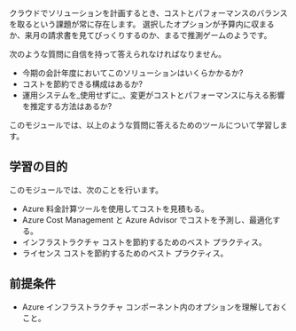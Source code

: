 クラウドでソリューションを計画するとき、コストとパフォーマンスのバランスを取るという課題が常に存在します。 選択したオプションが予算内に収まるか、来月の請求書を見てびっくりするのか、まるで推測ゲームのようです。

次のような質問に自信を持って答えられなければなりません。

- 今期の会計年度においてこのソリューションはいくらかかるか?
- コストを節約できる構成はあるか?
- 運用システムを_使用せずに_、変更がコストとパフォーマンスに与える影響を推定する方法はあるか?

このモジュールでは、以上のような質問に答えるためのツールについて学習します。

## <a name="learning-objectives"></a>学習の目的

このモジュールでは、次のことを行います。

- Azure 料金計算ツールを使用してコストを見積もる。
- Azure Cost Management と Azure Advisor でコストを予測し、最適化する。
- インフラストラクチャ コストを節約するためのベスト プラクティス。
- ライセンス コストを節約するためのベスト プラクティス。

## <a name="prerequisite"></a>前提条件

- Azure インフラストラクチャ コンポーネント内のオプションを理解しておくこと。
